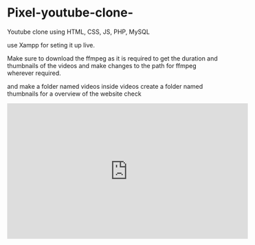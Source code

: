 # Pixel-youtube-clone-
Youtube clone using HTML, CSS, JS, PHP, MySQL

use Xampp for seting it up live.

Make sure to download the ffmpeg as it is required to get the duration and thumbnails of the videos and make changes to the path for ffmpeg wherever required.

and make a folder named videos
inside videos create a folder named thumbnails
for a overview of the website check 
<iframe width="560" height="315" src="https://www.youtube.com/watch?v=SLObHERY3Qc" frameborder="0" allowfullscreen></iframe>


